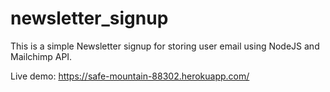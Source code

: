 # newsletter_signup

This is a simple Newsletter signup for storing user email using NodeJS and Mailchimp API.



Live demo: https://safe-mountain-88302.herokuapp.com/
